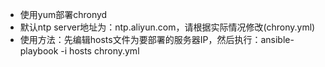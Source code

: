 - 使用yum部署chronyd
- 默认ntp server地址为：ntp.aliyun.com，请根据实际情况修改(chrony.yml)
- 使用方法：先编辑hosts文件为要部署的服务器IP，然后执行：ansible-playbook -i hosts chrony.yml
